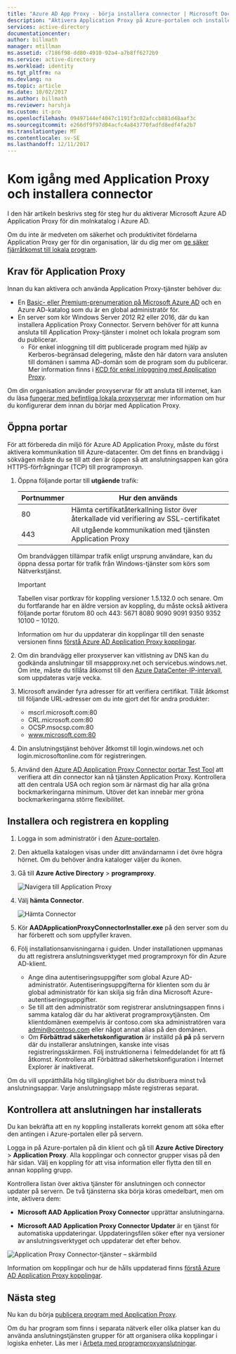 ```yaml
---
title: "Azure AD App Proxy - börja installera connector | Microsoft Docs"
description: "Aktivera Application Proxy på Azure-portalen och installera anslutningsverktyget för omvänd proxy."
services: active-directory
documentationcenter: 
author: billmath
manager: mtillman
ms.assetid: c7186f98-dd80-4910-92a4-a7b8ff6272b9
ms.service: active-directory
ms.workload: identity
ms.tgt_pltfrm: na
ms.devlang: na
ms.topic: article
ms.date: 10/02/2017
ms.author: billmath
ms.reviewer: harshja
ms.custom: it-pro
ms.openlocfilehash: 09497144ef4047c1191f3c02afccb881d48aaf3c
ms.sourcegitcommit: e266df9f97d04acfc4a843770fadfd8edf4fa2b7
ms.translationtype: MT
ms.contentlocale: sv-SE
ms.lasthandoff: 12/11/2017
---
```

# <a name="get-started-with-application-proxy-and-install-the-connector"></a>Kom igång med Application Proxy och installera connector
I den här artikeln beskrivs steg för steg hur du aktiverar Microsoft Azure AD Application Proxy för din molnkatalog i Azure AD.

Om du inte är medveten om säkerhet och produktivitet fördelarna Application Proxy ger för din organisation, lär du dig mer om [ge säker fjärråtkomst till lokala program](active-directory-application-proxy-get-started.md).

## <a name="application-proxy-prerequisites"></a>Krav för Application Proxy
Innan du kan aktivera och använda Application Proxy-tjänster behöver du:

* En [Basic- eller Premium-prenumeration på Microsoft Azure AD](active-directory-editions.md) och en Azure AD-katalog som du är en global administratör för.
* En server som kör Windows Server 2012 R2 eller 2016, där du kan installera Application Proxy Connector. Servern behöver för att kunna ansluta till Application Proxy-tjänster i molnet och lokala program som du publicerar.
  * För enkel inloggning till ditt publicerade program med hjälp av Kerberos-begränsad delegering, måste den här datorn vara ansluten till domänen i samma AD-domän som de program som du publicerar. Mer information finns i [KCD för enkel inloggning med Application Proxy](active-directory-application-proxy-sso-using-kcd.md).

Om din organisation använder proxyservrar för att ansluta till internet, kan du läsa [fungerar med befintliga lokala proxyservrar](application-proxy-working-with-proxy-servers.md) mer information om hur du konfigurerar dem innan du börjar med Application Proxy.

## <a name="open-your-ports"></a>Öppna portar

För att förbereda din miljö för Azure AD Application Proxy, måste du först aktivera kommunikation till Azure-datacenter. Om det finns en brandvägg i sökvägen måste du se till att den är öppen så att anslutningsappen kan göra HTTPS-förfrågningar (TCP) till programproxyn.

1. Öppna följande portar till **utgående** trafik:

   | Portnummer | Hur den används |
   | --- | --- |
   | 80 | Hämta certifikatåterkallning listor över återkallade vid verifiering av SSL-certifikatet |
   | 443 | All utgående kommunikation med tjänsten Application Proxy |

   Om brandväggen tillämpar trafik enligt ursprung användare, kan du öppna dessa portar för trafik från Windows-tjänster som körs som Nätverkstjänst.

   > [!IMPORTANT]
   > Tabellen visar portkrav för koppling versioner 1.5.132.0 och senare. Om du fortfarande har en äldre version av koppling, du måste också aktivera följande portar förutom 80 och 443: 5671 8080 9090 9091 9350 9352 10100 – 10120.
   >
   >Information om hur du uppdaterar din kopplingar till den senaste versionen finns [förstå Azure AD Application Proxy kopplingar](application-proxy-understand-connectors.md#automatic-updates).

2. Om din brandvägg eller proxyserver kan vitlistning av DNS kan du godkända anslutningar till msappproxy.net och servicebus.windows.net. Om inte, måste du tillåta åtkomst till den [Azure DataCenter-IP-intervall](https://www.microsoft.com/download/details.aspx?id=41653), som uppdateras varje vecka.

3. Microsoft använder fyra adresser för att verifiera certifikat. Tillåt åtkomst till följande URL-adresser om du inte gjort det för andra produkter:
   * mscrl.microsoft.com:80
   * CRL.microsoft.com:80
   * OCSP.msocsp.com:80
   * www.microsoft.com:80

4. Din anslutningstjänst behöver åtkomst till login.windows.net och login.microsoftonline.com för registreringen.

5. Använd den [Azure AD Application Proxy Connector portar Test Tool](https://aadap-portcheck.connectorporttest.msappproxy.net/) att verifiera att din connector kan nå tjänsten Application Proxy. Kontrollera att den centrala USA och region som är närmast dig har alla gröna bockmarkeringarna minimum. Utöver det kan innebär mer gröna bockmarkeringarna större flexibilitet.

## <a name="install-and-register-a-connector"></a>Installera och registrera en koppling
1. Logga in som administratör i den [Azure-portalen](https://portal.azure.com/).
2. Den aktuella katalogen visas under ditt användarnamn i det övre högra hörnet. Om du behöver ändra kataloger väljer du ikonen.
3. Gå till **Azure Active Directory** > **programproxy**.

   ![Navigera till Application Proxy](./media/active-directory-application-proxy-enable/app_proxy_navigate.png)

4. Välj **hämta Connector**.

   ![Hämta Connector](./media/active-directory-application-proxy-enable/download_connector.png)

5. Kör **AADApplicationProxyConnectorInstaller.exe** på den server som du har förberett och som uppfyller kraven.
6. Följ installationsanvisningarna i guiden. Under installationen uppmanas du att registrera anslutningsverktyget med programproxyn för din Azure AD-klient.

   * Ange dina autentiseringsuppgifter som global Azure AD-administratör. Autentiseringsuppgifterna för klienten som du är global administratör för kan skilja sig från dina Microsoft Azure-autentiseringsuppgifter.
   * Se till att den administratör som registrerar anslutningsappen finns i samma katalog där du har aktiverat programproxytjänsten. Om klientdomänen exempelvis är contoso.com ska administratören vara admin@contoso.com eller något annat alias på den domänen.
   * Om **Förbättrad säkerhetskonfiguration** är inställd på **på** på servern där du installerar anslutningen, kanske inte visas registreringsskärmen. Följ instruktionerna i felmeddelandet för att få åtkomst. Kontrollera att Förbättrad säkerhetskonfiguration i Internet Explorer är inaktiverat.

Om du vill upprätthålla hög tillgänglighet bör du distribuera minst två anslutningsappar. Varje anslutningsapp måste registreras separat.

## <a name="test-that-the-connector-installed-correctly"></a>Kontrollera att anslutningen har installerats

Du kan bekräfta att en ny koppling installerats korrekt genom att söka efter den antingen i Azure-portalen eller på servern. 

Logga in på Azure-portalen på din klient och gå till **Azure Active Directory** > **Application Proxy**. Alla kopplingar och connector grupper visas på den här sidan. Välj en koppling för att visa information eller flytta den till en annan koppling grupp. 

Kontrollera listan över aktiva tjänster för anslutningen och connector updater på servern. De två tjänsterna ska börja köras omedelbart, men om inte, aktivera dem: 

   * **Microsoft AAD Application Proxy Connector** upprättar anslutningarna.

   * **Microsoft AAD Application Proxy Connector Updater** är en tjänst för automatiska uppdateringar. Uppdateringsfilen söker efter nya versioner av anslutningsverktyget och uppdaterar det efter behov.

   ![Application Proxy Connector-tjänster – skärmbild](./media/active-directory-application-proxy-enable/app_proxy_services.png)

Information om kopplingar och hur de hålls uppdaterad finns [förstå Azure AD Application Proxy kopplingar](application-proxy-understand-connectors.md).


## <a name="next-steps"></a>Nästa steg
Nu kan du börja [publicera program med Application Proxy](application-proxy-publish-azure-portal.md).

Om du har program som finns i separata nätverk eller olika platser kan du använda anslutningstjänsten grupper för att organisera olika kopplingar i logiska enheter. Läs mer i [Arbeta med programproxyanslutningar](active-directory-application-proxy-connectors-azure-portal.md).

